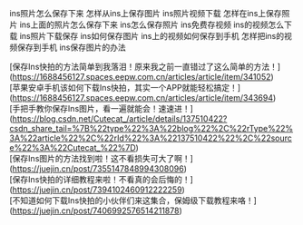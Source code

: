 ins照片怎么保存下来
怎样从ins上保存图片
ins照片视频下载
怎样在ins上保存照片
ins上面的照片怎么保存下来
ins怎么保存照片
ins免费存视频
ins的视频怎么下载
ins照片下载保存
ins如何保存图片
ins上的视频如何保存到手机
怎样把ins的视频保存到手机
ins保存图片的办法



[保存Ins快拍的方法简单到我落泪！原来我之前一直错过了这么简单的方法！]	(https://1688456127.spaces.eepw.com.cn/articles/article/item/341052)<br>
[苹果安卓手机该如何下载Ins快拍，其实一个APP就能轻松搞定！]	(https://1688456127.spaces.eepw.com.cn/articles/article/item/343694)<br>
[手把手教你保存Ins图片，看一遍就能会！速速进！]	(https://blog.csdn.net/Cutecat_/article/details/137510422?csdn_share_tail=%7B%22type%22%3A%22blog%22%2C%22rType%22%3A%22article%22%2C%22rId%22%3A%22137510422%22%2C%22source%22%3A%22Cutecat_%22%7D)<br>
[保存Ins图片的方法找到啦！这不看损失可大了啊！]	(https://juejin.cn/post/7355147848994308096)<br>
[保存Ins快拍的详细教程来啦！不看真的会后悔的！]	(https://juejin.cn/post/7394102460912222259)<br>
[不知道如何下载Ins快拍的小伙伴们来这集合，保姆级下载教程来咯！]	(https://juejin.cn/post/7406992576514211878)<br>
